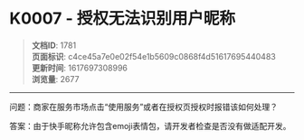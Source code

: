 # K0007 - 授权无法识别用户昵称

> **文档ID**: 1781  
> **页面标识**: c4ce45a7e0e02f54e1b5609c0868f4d51617695440483  
> **更新时间**: 1617697308996  
> **浏览量**: 2677

---

问题：商家在服务市场点击“使用服务”或者在授权页授权时报错该如何处理？

答案：由于快手昵称允许包含emoji表情包，请开发者检查是否没有做适配开发。
